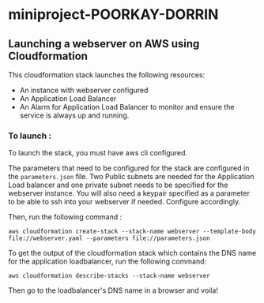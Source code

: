 # miniproject-POORKAY-DORRIN

## Launching a webserver on AWS using Cloudformation

This cloudformation stack launches the following resources: 

- An instance with webserver configured 
- An Application Load Balancer 
- An Alarm for Application Load Balancer to monitor and ensure the service is always up and running.

### To launch : 

To launch the stack, you must have aws cli configured. 

The parameters that need to be configured for the stack are configured in the `parameters.json` file. Two Public subnets are needed for the Application Load balancer and one private subnet needs to be specified for the webserver instance. You will also need a keypair specified as a parameter to be able to ssh into your webserver if needed. Configure accordingly. 

Then, run the following command : 

```
aws cloudformation create-stack --stack-name webserver --template-body file://webserver.yaml --parameters file://parameters.json

```

To get the output of the cloudformation stack which contains the DNS name for the application loadbalancer, run the following command: 

``` 
aws cloudformation describe-stacks --stack-name webserver 
``` 

Then go to the loadbalancer's DNS name in a browser and voila! 